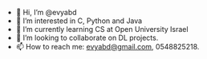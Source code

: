 - 👋 Hi, I’m @evyabd
- 👀 I’m interested in C, Python and Java
- 🌱 I’m currently learning CS at Open University Israel
- 💞️ I’m looking to collaborate on DL projects.
- 📫 How to reach me: evyabd@gmail.com, 0548825218.

<!---
evyabd/evyabd is a ✨ special ✨ repository because its `README.md` (this file) appears on your GitHub profile.
You can click the Preview link to take a look at your changes.
--->
